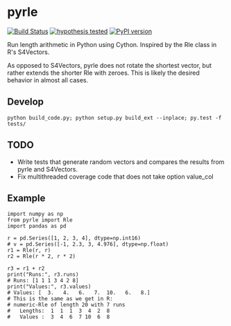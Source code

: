 # pyrle

[![Build Status](https://travis-ci.org/endrebak/pyrle.svg?branch=master)](https://travis-ci.org/endrebak/pyrle) [![hypothesis tested](graphs/hypothesis-tested-brightgreen.svg)](http://hypothesis.readthedocs.io/) [![PyPI version](https://badge.fury.io/py/pyrle.svg)](https://badge.fury.io/py/pyrle)

Run length arithmetic in Python using Cython. Inspired by the Rle class in R's
S4Vectors.

As opposed to S4Vectors, pyrle does not rotate the shortest vector, but rather extends the shorter Rle with zeroes. This is likely the desired behavior in almost all cases.

## Develop

```
python build_code.py; python setup.py build_ext --inplace; py.test -f tests/
```

## TODO

- Write tests that generate random vectors and compares the results from pyrle and S4Vectors.
- Fix multithreaded coverage code that does not take option value_col

## Example

```
import numpy as np
from pyrle import Rle
import pandas as pd

r = pd.Series([1, 2, 3, 4], dtype=np.int16)
# v = pd.Series([-1, 2.3, 3, 4.976], dtype=np.float)
r1 = Rle(r, r)
r2 = Rle(r * 2, r * 2)

r3 = r1 + r2
print("Runs:", r3.runs)
# Runs: [1 1 1 3 4 2 8]
print("Values:", r3.values)
# Values: [  3.   4.   6.   7.  10.   6.   8.]
# This is the same as we get in R:
# numeric-Rle of length 20 with 7 runs
#   Lengths:  1  1  1  3  4  2  8
#   Values :  3  4  6  7 10  6  8
```

